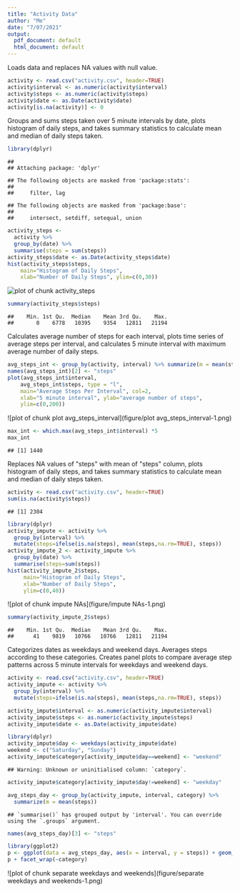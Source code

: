 ```yaml
---
title: "Activity Data"
author: "Me"
date: "7/07/2021"
output:
  pdf_document: default
  html_document: default
---
```



Loads data and replaces NA values with null value.



```r
activity <- read.csv("activity.csv", header=TRUE)
activity$interval <- as.numeric(activity$interval)
activity$steps <- as.numeric(activity$steps)
activity$date <- as.Date(activity$date)
activity[is.na(activity)] <- 0
```


Groups and sums steps taken over 5 minute intervals by date, plots histogram of daily steps, and takes summary statistics to calculate mean and median of daily steps taken. 



```r
library(dplyr)
```

```
## 
## Attaching package: 'dplyr'
```

```
## The following objects are masked from 'package:stats':
## 
##     filter, lag
```

```
## The following objects are masked from 'package:base':
## 
##     intersect, setdiff, setequal, union
```

```r
activity_steps <- 
  activity %>% 
  group_by(date) %>% 
  summarise(steps = sum(steps))
activity_steps$date <- as.Date(activity_steps$date)
hist(activity_steps$steps, 
    main="Histogram of Daily Steps", 
    xlab="Number of Daily Steps", ylim=c(0,30))
```

![plot of chunk activity_steps](figure/activity_steps-1.png)

```r
summary(activity_steps$steps)
```

```
##    Min. 1st Qu.  Median    Mean 3rd Qu.    Max. 
##       0    6778   10395    9354   12811   21194
```


Calculates average number of steps for each interval, plots time series of average steps per interval, and calculates 5 minute interval with maximum average number of daily steps.



```r
avg_steps_int <- group_by(activity, interval) %>% summarize(m = mean(steps))
names(avg_steps_int)[2] <- "steps"
plot(avg_steps_int$interval, 
    avg_steps_int$steps, type = "l", 
    main="Average Steps Per Interval", col=2, 
    xlab="5 minute interval", ylab="average number of steps", 
    ylim=c(0,200))
```

![plot of chunk plot avg_steps_interval](figure/plot avg_steps_interval-1.png)

```r
max_int <- which.max(avg_steps_int$interval) *5
max_int
```

```
## [1] 1440
```


Replaces NA values of "steps" with mean of "steps" column, plots histogram of daily steps, and takes summary statistics to calculate mean and median of daily steps taken.



```r
activity <- read.csv("activity.csv", header=TRUE)
sum(is.na(activity$steps))
```

```
## [1] 2304
```

```r
library(dplyr)
activity_impute <- activity %>%
  group_by(interval) %>%
  mutate(steps=ifelse(is.na(steps), mean(steps,na.rm=TRUE), steps))
activity_impute_2 <- activity_impute %>%
  group_by(date) %>%
  summarise(steps=sum(steps))
hist(activity_impute_2$steps, 
     main="Histogram of Daily Steps", 
     xlab="Number of Daily Steps", 
     ylim=c(0,40))
```

![plot of chunk impute NAs](figure/impute NAs-1.png)

```r
summary(activity_impute_2$steps)
```

```
##    Min. 1st Qu.  Median    Mean 3rd Qu.    Max. 
##      41    9819   10766   10766   12811   21194
```


Categorizes dates as weekdays and weekend days. Averages steps according to these categories. Creates panel plots to compare average step patterns across 5 minute intervals for weekdays and weekend days.



```r
activity <- read.csv("activity.csv", header=TRUE)
activity_impute <- activity %>%
  group_by(interval) %>%
  mutate(steps=ifelse(is.na(steps), mean(steps,na.rm=TRUE), steps))

activity_impute$interval <- as.numeric(activity_impute$interval)
activity_impute$steps <- as.numeric(activity_impute$steps)
activity_impute$date <- as.Date(activity_impute$date)

library(dplyr)
activity_impute$day <- weekdays(activity_impute$date)
weekend <- c("Saturday", "Sunday")
activity_impute$category[activity_impute$day==weekend] <- "weekend"
```

```
## Warning: Unknown or uninitialised column: `category`.
```

```r
activity_impute$category[activity_impute$day!=weekend] <- "weekday"

avg_steps_day <- group_by(activity_impute, interval, category) %>% 
  summarize(m = mean(steps))
```

```
## `summarise()` has grouped output by 'interval'. You can override using the `.groups` argument.
```

```r
names(avg_steps_day)[3] <- "steps"

library(ggplot2)
p <- ggplot(data = avg_steps_day, aes(x = interval, y = steps)) + geom_line()
p + facet_wrap(~category)
```

![plot of chunk separate weekdays and weekends](figure/separate weekdays and weekends-1.png)
